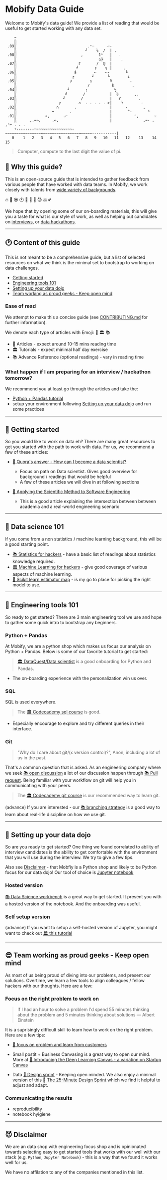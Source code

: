 # Mobify Data Guide

Welcome to Mobify's data guide!  We provide a list of reading that would be
useful to get started working with any data set.

```
    ~
    ░                                                                        
 .09░                                .ⁿ─      ⌐-                            
    ░                               ┘    ¼  /  | ,                           
 .08░                             ,       1ⁿ   |   -                         
    ░                                     ⌂╞   |    .                         
 .07░                            Γ       /  @  |                             
    ░                           ╛       ╒    ╕ |     ,                       
 .06░                          á        ⌐    ⌐-       ╘                      
    ░                         ╒        ┘      └        ï                     
 .05░                        ╒        ⌂        ╚        -                    
    ░                                /          k        .                    
 .04░                       ┘       ;            ½                           
    ░                      ╛       /           |  ½       ,.                  
 .03░                     ┘       /            |   Y        .                 
    ░                   ╒        ⌂  . . . . . >|    ╘        -               
 .02░                  ∩       .               |      -       ,              
    ░                ¬       .                 |       ^-       ⁿ            
 .01░             «,      .⌐                   |          ⁿ,       ~         
    ░      ,.=¬,     .⌐,                       |              ,=- .   ,ⁿ⌐ . . .
    +--------─~~~~~~~~~~~~~~~~-~~~~~~~~~~~~~~~~⌐~~~~~~~~~~~~~~~~¬~~~~~-----------|
   0    1   2   3   4   5   6   7   8   9   10   11   12    13    14    15             
```
> Computer, compute to the last digit the value of pi.


## 🤔 Why this guide?

This is an open-source guide that is intended to gather feedback from various
people that have worked with data teams.  In Mobify, we work closely with talents
from [wide variety of backgrounds](https://github.com/mobify/developer-values#️-promote-diversity-and-collaboration).

🔥 🤔 😎 🕐 🚀 💭 🍾 😈 ⚖ 💕

We hope that by opening some of our on-boarding materials, this will give you a taste
for what is our style of work, as well as helping out candidates on
[interviews](https://www.mobify.com/jobs/how-to-land-job-mobify/), or
[data hackathons](https://www.eventbrite.com/e/global-ai-hackathon-vancouver-bc-tickets-31891933632).


-----------------

## 🕐 Content of this guide

This is not meant to be a comprehensive guide, but a list of selected resources
on what we think is the minimal set to bootstrap to working on data challenges.

* [Getting started](#getting-started)
* [Engineering tools 101](#engineering-tools-101)
* [Setting up your data dojo](#setting-up-your-data-dojo)
* [Team working as proud geeks - Keep open mind](#team-working-as-proud-keep-open-mind)


### Ease of read

We attempt to make this a concise guide (see [CONTRIBUTING.md](CONTRIBUTING.md) for
further information).

We denote each type of articles with Emoji: 📜 🏛 📚

* 📜 Articles - expect around 10-15 mins reading time
* 🏛 Tutorials - expect minimal half day exercise
* 📚 Advance Reference (optional readings) - vary in reading time


### What happen if I am preparing for an interview / hackathon tomorrow?

We recommend you at least go through the articles and take the:

* [Python + Pandas tutorial](#engineering-tools-101)
* setup your environment following [Setting up your data dojo](#setting-up-your-data-dojo)
  and run some practices


-----------------

## 💭 Getting started

So you would like to work on data eh?  There are many great resources to get you
started with the path to work with data.  For us, we recommend a few of these
articles:

* [📜 Quora's answer - How can I become a data scientist?](https://www.quora.com/How-can-I-become-a-data-scientist-1)
    - Focus on path on Data scientist. Gives good overview for background / readings that would be helpful
    - A few of these articles we will dive in at following sections

* [📜 Applying the Scientific Method to Software Engineering](https://medium.com/lightstephq/solving-research-problems-before-lunch-applying-the-scientific-method-to-software-engineering-fded26f51038)
    - This is a good article explaining the intersection between between academia and
      a real-world engineering scenario


------------------

## 🚀 Data science 101

If you come from a non statistics / machine learning background, this will be a
good starting point.

* [📚 Statistics for hackers](https://github.com/croach/statistics-for-hackers/blob/master/statistics-for-hackers.ipynb) -
  have a basic list of readings about statistics knowledge required.
* [🏛 Machine Learning for hackers](http://slendermeans.org/category/will-it-python.html) - give
  good coverage of various aspects of machine learning.
* [📜 Scikit learn estimator map](http://scikit-learn.org/stable/tutorial/machine_learning_map/index.html) - is my
  go to place for picking the right model to use.


------------------

## 🚅 Engineering tools 101

So ready to get started?  There are 3 main engineering tool we use and hope to gather
some quick intro to bootstrap any beginners.


### Python + Pandas

At Mobify, we are a python shop which makes us focus our analysis on Python + Pandas.
Below is some of our favorite tutorial to get started:

> [🏛 DataQuest/Data scientist](https://www.dataquest.io/) is a good onboarding for Python and Pandas.
- The on-boarding experience with the personalization win us over.


### SQL

SQL is used everywhere.

> The [🏛 Codecademy sql course](https://www.codecademy.com/learn/learn-sql) is good.
- Especially encourage to explore and try different queries in their interface.


### Git

> "Why do I care about git/(x version control)?", Anon, including a lot of us in the past.

That's a common question that is asked.  As an engineering
company where we seek [📚 open discussion](https://github.com/mobify/developer-values#-seek-feedback)
a lot of our discussion happen through [📚 Pull request](https://code.tutsplus.com/tutorials/using-pull-requests-as-code-reviews--cms-21959).  Being familiar with your workflow on git will
help you in communicating with your peers.

> The [🏛 Codecademy git course](https://www.codecademy.com/learn/learn-git) is our recommended way
  to learn git.

(advance) If you are interested - our [📚 branching strategy](https://github.com/mobify/branching-strategy)
  is a good way to learn about real-life discipline on how we use git.



-----------------

## 🚀 Setting up your data dojo

So are you ready to get started?  One thing we found correlated to ability of interview candidates
is the ability to get comfortable with the environment that you will use during the
interview.  We try to give a few tips.

Also see [Disclaimer](#disclaimer) - that Mobfiy is a Python shop and likely to be
Python focus for our data dojo! Our tool of choice is [Jupyter notebook](http://jupyter.org/)

### Hosted version

[📚 Data Science workbench](https://datascientistworkbench.com/) is a great way to get started.
It present you with a hosted version of the notebook.  And the onboarding was useful.

### Self setup version

(advance) If you want to setup a self-hosted version of Jupyter, you might want to check out
[🏛 this tutorial](http://jupyter.readthedocs.io/en/latest/install.html)


-----------------

## 😎 Team working as proud geeks - Keep open mind

As most of us being proud of diving into our problems, and present our solutions.  Overtime,
we learn a few tools to align colleagues / fellow hackers with our thoughts. Here are a few:


### Focus on the right problem to work on

> If I had an hour to solve a problem I'd spend 55 minutes thinking about the problem and 5 minutes thinking about solutions
― Albert Einstein

It is a suprisingly difficult skill to learn how to work on the right problem.  Here are a few tips:

* [📜 focus on problem and learn from customers](https://blog.leanstack.com/love-the-problem-not-your-solution-65cfbfb1916b)

* Small postit + Business Canvasing is a
great way to open our mind.  More at [📜 Introducing the Deep Learning Canvas - a variation on Startup Canvas](https://medium.com/intuitionmachine/introducing-the-deep-learning-canvas-a2e80a998f11)

* Data [📜 Design sprint](https://designsprintkit.withgoogle.com/) - Keeping open minded.  We also enjoy a minimal version of this [📜 The 25-Minute Design Sprint](https://www.uxpin.com/studio/blog/the-25-minute-design-sprint/) which we find it helpful to adjust and adapt.


### Communicating the results

* reproducibility
* notebook hyigiene

-----------------


## 😈 Disclaimer

We are an data shop with engineering focus shop and is opinionated towards
selecting easy to get started tools that works with our well with our stack (e.g. `Python`,
 `Jupyter Notebook`) - this is a way that we found it works well for us.

We have no affilation to any of the companies mentioned in this list.

